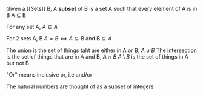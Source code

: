 
Given a [[Sets]] B,
A **subset** of B is a set A such that every element of A is in B
A $\subseteq$ B

For any set A, $A \subseteq A$

For 2 sets A, B
$A=B \iff A \subseteq \text{B and B} \subseteq A$

The union is the set of things taht are either in A or B, $A \cup B$
The intersection is the set of things that are in A and B, $A \cap B$
$A \setminus B$ is the set of things in A but not B

"Or" means inclusive or, i.e and/or

The natural numbers are thought of as a subset of integers

